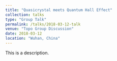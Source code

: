 ```yaml
---
title: "Quasicrystal meets Quantum Hall Effect"
collection: talks
type: "Group Talk"
permalink: /talks/2018-03-12-talk
venue: "Topo Group Discussion"
date: 2018-03-12
location: "Wuhan, China"
---
```


This is a description.
